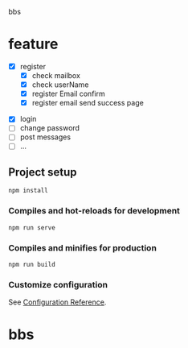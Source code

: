 bbs

# feature

- [x] register
  - [x] check mailbox
  - [x] check userName
  - [x] register Email confirm
  - [x] register email send success page

* [x] login
* [ ] change password
* [ ] post messages
* [ ] ...

## Project setup

```
npm install
```

### Compiles and hot-reloads for development

```
npm run serve
```

### Compiles and minifies for production

```
npm run build
```

### Customize configuration

See [Configuration Reference](https://cli.vuejs.org/config/).

# bbs
